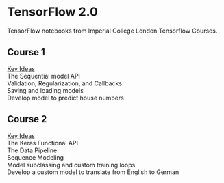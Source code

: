 # TensorFlow 2.0
 TensorFlow notebooks from Imperial College London Tensorflow Courses.

## Course 1  
 <ins>Key Ideas</ins>  
 The Sequential model API  
 Validation, Regularization, and Callbacks  
 Saving and loading models  
 Develop model to predict house numbers

## Course 2  
<ins>Key Ideas</ins>    
The Keras Functional API  
The Data Pipeline  
Sequence Modeling  
Model subclassing and custom training loops  
Develop a custom model to translate from English to German


 
